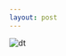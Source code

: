 ```yaml
---
layout: post
---
```


![dt](https://github.com/sycsy/sycsy.github.io/assets/48885389/11b6e017-331b-4fa2-807f-0c7a20174dd8)




